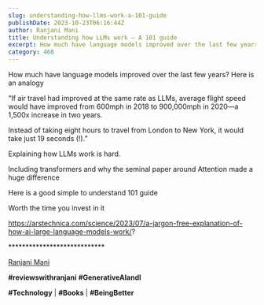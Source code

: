 ```yaml
---
slug: understanding-how-llms-work-a-101-guide
publishDate: 2023-10-23T06:16:44Z
author: Ranjani Mani
title: Understanding how LLMs work – A 101 guide 
excerpt: How much have language models improved over the last few years? Here is an analogy “If air travel had improved at the same rate as LLMs, average flight speed would have improved from 600mph in 2018 to 900,000mph in 2020—a 1,500x increase in two years. Instead of taking eight hours to travel from London to  ... 
category: 468
---
```


How much have language models improved over the last few years? Here is an analogy

“If air travel had improved at the same rate as LLMs, average flight speed would have improved from 600mph in 2018 to 900,000mph in 2020—a 1,500x increase in two years.

Instead of taking eight hours to travel from London to New York, it would take just 19 seconds (!).”

Explaining how LLMs work is hard.

Including transformers and why the seminal paper around Attention made a huge difference

Here is a good simple to understand 101 guide

Worth the time you invest in it

https://arstechnica.com/science/2023/07/a-jargon-free-explanation-of-how-ai-large-language-models-work/?

\*\*\*\*\*\*\*\*\*\*\*\*\*\*\*\*\*\*\*\*\*\*\*\*\*\*\*\*

[Ranjani Mani](https://www.linkedin.com/feed/#)

**#reviewswithranjani** **#GenerativeAIandI**

**#Technology** | **#Books** | **#BeingBetter**